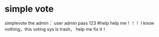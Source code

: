 # simple vote
simplevote
the admin：
user admin
pass 123
#help
help me！！！
I know nothing，this voting sys is trash，
help me fix it！

